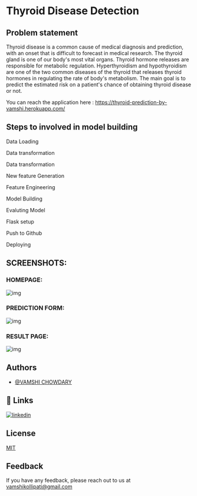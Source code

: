 
# Thyroid Disease Detection
## Problem statement

Thyroid disease is a common cause of medical diagnosis and prediction, with an onset that is difficult to forecast in medical research. The thyroid gland is one of our body's most vital organs. Thyroid hormone releases are responsible for metabolic regulation. Hyperthyroidism and hypothyroidism are one of the two common diseases of the thyroid that releases thyroid hormones in regulating the rate of body's metabolism. The main goal is to predict the estimated risk on a patient's chance of obtaining thyroid disease or not.


You can reach the application here : https://thyroid-prediction-by-vamshi.herokuapp.com/


## Steps to involved in model building

Data Loading

Data transformation

Data transformation

New feature Generation

Feature Engineering

Model Building

Evaluting Model

Flask setup

Push to Github

Deploying


## SCREENSHOTS:

### HOMEPAGE:

![img](https://i.imgur.com/TLFjxId.png)

### PREDICTION FORM:

![img](https://i.imgur.com/TLFjxId.png)

### RESULT PAGE:

![img](https://i.imgur.com/TLFjxId.png)

## Authors

- [@VAMSHI CHOWDARY](https://www.github.com/Kollipati)


## 🔗 Links

[![linkedin](https://img.shields.io/badge/linkedin-0A66C2?style=for-the-badge&logo=linkedin&logoColor=white)](https://www.linkedin.com/vamshikollipati)


## License

[MIT](https://choosealicense.com/licenses/mit/)


## Feedback

If you have any feedback, please reach out to us at vamshikollipati@gmail.com

